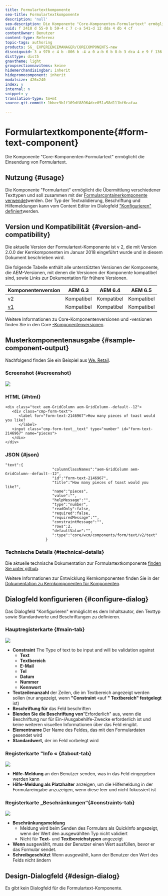 ```yaml
---
title: Formulartextkomponente
seo-title: Formulartextkomponente
description: 'null'
seo-description: Die Komponente "Core-Komponenten-Formulartext" ermöglicht die Einsendung von Formulartext.
uuid: f 2418 d 55-0 b 59-4 c 7 c-a 541-d 12 dda 4 db 4 cf
contentOwner: Benutzer
content-type: Referenz
topic-tags: authoring
products: SG_ EXPERIENCEMANAGER/CORECOMPONENTS-new
discoiquuid: 3 a 970 c 4 b -806 b -4 a 0 a-b 6 b 8-b 3 dca 4 e 9 f 136
disttype: dist5
gnavtheme: light
groupsectionnavitems: keine
hidemerchandisingbar: inherit
hidepromocomponent: inherit
modalsize: 426x240
index: y
internal: n
snippet: y
translation-type: tm+mt
source-git-commit: 1bbec9b1f109df88964dce051a58d111bf6cafaa

---
```



# Formulartextkomponente{#form-text-component}

Die Komponente &quot;Core-Komponenten-Formulartext&quot; ermöglicht die Einsendung von Formulartext.

## Nutzung {#usage}

Die Komponente &quot;Formulartext&quot; ermöglicht die Übermittlung verschiedener Texttypen und soll zusammen mit der [Formularcontainerkomponente verwendet](form-container.md)werden. Der Typ der Textvalidierung, Beschriftung und Hilfemeldungen kann vom Content Editor im Dialogfeld [&quot;Konfigurieren&quot; definiert](#configure-dialog)werden.

## Version und Kompatibilität {#version-and-compatibility}

Die aktuelle Version der Formulartext-Komponente ist v 2, die mit Version 2.0.0 der Kernkomponenten im Januar 2018 eingeführt wurde und in diesem Dokument beschrieben wird.

Die folgende Tabelle enthält alle unterstützten Versionen der Komponente, die AEM-Versionen, mit denen die Versionen der Komponente kompatibel sind, sowie Links zur Dokumentation für frühere Versionen.

| Komponentenversion | AEM 6.3 | AEM 6.4 | AEM 6.5 |
|--- |--- |--- |--- |
| v2 | Kompatibel | Kompatibel | Kompatibel |
| [v1](form-text-v1.md) | Kompatibel | Kompatibel | Kompatibel |

Weitere Informationen zu Core-Komponentenversionen und -versionen finden Sie in den Core [-Komponentenversionen](versions.md).

## Musterkomponentenausgabe {#sample-component-output}

Nachfolgend finden Sie ein Beispiel aus [We. Retail](https://helpx.adobe.com/experience-manager/6-5/sites/developing/using/we-retail.html).

### Screenshot {#screenshot}

![](assets/chlimage_1-22.png)

### HTML {#html}

```
<div class="text aem-GridColumn aem-GridColumn--default--12">
   <div class="cmp-form-text">
      <label for="form-text-2146967">How many pieces of toast would you like?
      </label>
   <input class="cmp-form-text__text" type="number" id="form-text-2146967" name="pieces">
   </div>
</div>
```

### JSON {#json}

```
"text":{  
                     "columnClassNames":"aem-GridColumn aem-GridColumn--default--12",
                     "id":"form-text-2146967",
                     "title":"How many pieces of toast would you like?",
                     "name":"pieces",
                     "value":"",
                     "helpMessage":"",
                     "type":"number",
                     "readOnly":false,
                     "required":false,
                     "requiredMessage":"",
                     "constraintMessage":"",
                     "rows":2,
                     "defaultValue":"",
                     ":type":"core/wcm/components/form/text/v2/text"
                  }
```

### Technische Details {#technical-details}

Die aktuelle technische Dokumentation zur Formulartextkomponente [finden Sie unter github](https://github.com/adobe/aem-core-wcm-components/tree/master/content/src/content/jcr_root/apps/core/wcm/components/form/text/v2/text).

Weitere Informationen zur Entwicklung Kernkomponenten finden Sie in der [Dokumentation zu Kernkomponenten für Komponenten](developing.md).

## Dialogfeld konfigurieren {#configure-dialog}

Das Dialogfeld &quot;Konfigurieren&quot; ermöglicht es dem Inhaltsautor, den Texttyp sowie Standardwerte und Beschriftungen zu definieren.

### Hauptregisterkarte {#main-tab}

![](assets/chlimage_1-23.png)

* **Constraint**
The Type of text to be input and will be validation against
   * **Text**
   * **Textbereich**
   * **E-Mail**
   * **Tel**
   * **Datum**
   * **Nummer**
   * **Kennwort**
* **Textzeilenanzahl**
der Zeilen, die im Textbereich angezeigt werden sollen (nur angezeigt, wenn **&quot;Constraint** «auf **&quot; Textbereich&quot; festgelegt** ist)
* **Beschriftung für** das Feld beschriften
* **Blenden Sie die Beschriftung von**&quot;Erforderlich&quot; aus, wenn die Beschriftung nur für Ein-/Ausgabehilfe-Zwecke erforderlich ist und keine weiteren visuellen Informationen über das Feld eingibt.
* **Elementname**
Der Name des Feldes, das mit den Formulardaten gesendet wird
* **Standardwert,**
der im Feld vorbelegt wird

### Registerkarte &quot;Info « {#about-tab}

![](assets/chlimage_1-24.png)

* **Hilfe-Meldung**
an den Benutzer senden, was in das Feld eingegeben werden kann
* **Hilfe-Meldung als Platzhalter**
anzeigen, um die Hilfemeldung in der Formulareingabe anzuzeigen, wenn diese leer und nicht fokussiert ist

### Registerkarte „Beschränkungen“{#constraints-tab}

![](assets/chlimage_1-25.png)

* **Beschränkungsmeldung**
   * Meldung wird beim Senden des Formulars als QuickInfo angezeigt, wenn der Wert den ausgewählten Typ nicht validiert
   * Nicht für **Text-** und **Textbereichstypen** angezeigt
* **Wenn**
ausgewählt, muss der Benutzer einen Wert ausfüllen, bevor er das Formular sendet.
* **Schreibgeschützt** Wenn ausgewählt, kann der Benutzer den Wert des Felds nicht ändern

## Design-Dialogfeld {#design-dialog}

Es gibt kein Dialogfeld für die Formulartext-Komponente.